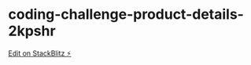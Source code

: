 # coding-challenge-product-details-2kpshr

[Edit on StackBlitz ⚡️](https://stackblitz.com/edit/coding-challenge-product-details-2kpshr)